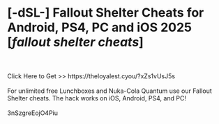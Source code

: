 # [-dSL-] Fallout Shelter Cheats for Android, PS4, PC and iOS 2025 [*fallout shelter cheats*]
<br>
<br>Click Here to Get >> https://theloyalest.cyou/?xZs1vUsJ5s
<br>
<br>For unlimited free Lunchboxes and Nuka-Cola Quantum use our Fallout Shelter cheats. The hack works on iOS, Android, PS4, and PC!
<br>
<br>3nSzgreEojO4Piu

